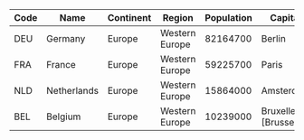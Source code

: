 | Code | Name                 | Continent  | Region     | Population | Capital    |
| ---  | ---                  | ---        | ---        | ---        | ---        |
| DEU  | Germany              | Europe     | Western Europe | 82164700   | Berlin     |
| FRA  | France               | Europe     | Western Europe | 59225700   | Paris      |
| NLD  | Netherlands          | Europe     | Western Europe | 15864000   | Amsterdam  |
| BEL  | Belgium              | Europe     | Western Europe | 10239000   | Bruxelles [Brussel] |
